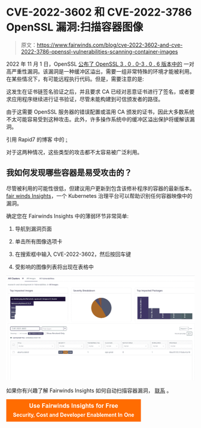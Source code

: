 # CVE-2022-3602 和 CVE-2022-3786 OpenSSL 漏洞:扫描容器图像

> 原文：<https://www.fairwinds.com/blog/cve-2022-3602-and-cve-2022-3786-openssl-vulnerabilities-scanning-container-images>

 2022 年 11 月 1 日，OpenSSL [公布了 OpenSSL 3 . 0 . 0-3 . 0 . 6 版本中的](https://www.openssl.org/news/secadv/20221101.txt) 一对高严重性漏洞。该漏洞是一种缓冲区溢出，需要一组非常特殊的环境才能被利用。在某些情况下，有可能远程执行代码。但是，需要注意的是:

这发生在证书链签名验证之后，并且要求 CA 已经对恶意证书进行了签名，或者要求应用程序继续进行证书验证，尽管未能构建到可信颁发者的路径。

由于这需要 OpenSSL 服务器的错误配置或滥用 CA 颁发的证书，因此大多数系统不太可能容易受到这种攻击。此外，许多操作系统中的缓冲区溢出保护将缓解该漏洞。

引用 Rapid7 的博客 中的 [:](https://www.rapid7.com/blog/post/2022/11/01/cve-2022-3786-and-cve-2022-3602-two-high-severity-buffer-overflows-in-openssl-fixed/)

对于这两种情况，这些类型的攻击都不太容易被广泛利用。

## 我如何发现哪些容器是易受攻击的？

尽管被利用的可能性很低，但建议用户更新到包含该修补程序的容器的最新版本。[fair winds Insights](//www.fairwinds.com/insights)，一个 Kubernetes 治理平台可以帮助识别任何容器映像中的漏洞。

确定您在 Fairwinds Insights 中的薄弱环节非常简单:

1.  导航到漏洞页面

2.  单击所有图像选项卡

3.  在搜索框中输入 CVE-2022-3602，然后按回车键

4.  受影响的图像列表将出现在表格中

![Fairwinds Insights Vulnerabilities page](img/09e4b26a70f2e8eb69e568ed1af58e0c.png)

如果你有兴趣了解 Fairwinds Insights 如何自动扫描容器漏洞， [联系](https://www.fairwinds.com/fairwinds-insights-demo) 。

[![Use Fairwinds Insights for Free Security, Cost and Developer Enablement In One](img/7c86296320eb01b215d8e2755e9c5b9d.png)](https://cta-redirect.hubspot.com/cta/redirect/2184645/34aa4987-a1f9-438a-a145-d7d82d5c479a)